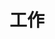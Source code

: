 ---
title: 工作
description: 工作日记
image:

# Badge style
style:
    background: "#2a9d8f"
    color: "#fff"
---